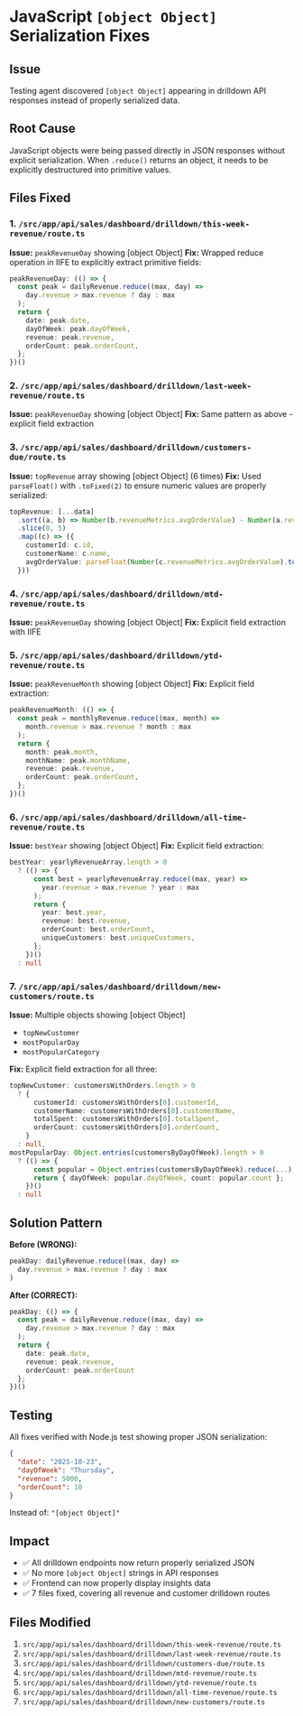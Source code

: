 # JavaScript `[object Object]` Serialization Fixes

## Issue
Testing agent discovered `[object Object]` appearing in drilldown API responses instead of properly serialized data.

## Root Cause
JavaScript objects were being passed directly in JSON responses without explicit serialization. When `.reduce()` returns an object, it needs to be explicitly destructured into primitive values.

## Files Fixed

### 1. `/src/app/api/sales/dashboard/drilldown/this-week-revenue/route.ts`
**Issue:** `peakRevenueDay` showing [object Object]
**Fix:** Wrapped reduce operation in IIFE to explicitly extract primitive fields:
```typescript
peakRevenueDay: (() => {
  const peak = dailyRevenue.reduce((max, day) =>
    day.revenue > max.revenue ? day : max
  );
  return {
    date: peak.date,
    dayOfWeek: peak.dayOfWeek,
    revenue: peak.revenue,
    orderCount: peak.orderCount,
  };
})()
```

### 2. `/src/app/api/sales/dashboard/drilldown/last-week-revenue/route.ts`
**Issue:** `peakRevenueDay` showing [object Object]
**Fix:** Same pattern as above - explicit field extraction

### 3. `/src/app/api/sales/dashboard/drilldown/customers-due/route.ts`
**Issue:** `topRevenue` array showing [object Object] (6 times)
**Fix:** Used `parseFloat()` with `.toFixed(2)` to ensure numeric values are properly serialized:
```typescript
topRevenue: [...data]
  .sort((a, b) => Number(b.revenueMetrics.avgOrderValue) - Number(a.revenueMetrics.avgOrderValue))
  .slice(0, 5)
  .map((c) => ({
    customerId: c.id,
    customerName: c.name,
    avgOrderValue: parseFloat(Number(c.revenueMetrics.avgOrderValue).toFixed(2)),
  }))
```

### 4. `/src/app/api/sales/dashboard/drilldown/mtd-revenue/route.ts`
**Issue:** `peakRevenueDay` showing [object Object]
**Fix:** Explicit field extraction with IIFE

### 5. `/src/app/api/sales/dashboard/drilldown/ytd-revenue/route.ts`
**Issue:** `peakRevenueMonth` showing [object Object]
**Fix:** Explicit field extraction:
```typescript
peakRevenueMonth: (() => {
  const peak = monthlyRevenue.reduce((max, month) =>
    month.revenue > max.revenue ? month : max
  );
  return {
    month: peak.month,
    monthName: peak.monthName,
    revenue: peak.revenue,
    orderCount: peak.orderCount,
  };
})()
```

### 6. `/src/app/api/sales/dashboard/drilldown/all-time-revenue/route.ts`
**Issue:** `bestYear` showing [object Object]
**Fix:** Explicit field extraction:
```typescript
bestYear: yearlyRevenueArray.length > 0
  ? (() => {
      const best = yearlyRevenueArray.reduce((max, year) =>
        year.revenue > max.revenue ? year : max
      );
      return {
        year: best.year,
        revenue: best.revenue,
        orderCount: best.orderCount,
        uniqueCustomers: best.uniqueCustomers,
      };
    })()
  : null
```

### 7. `/src/app/api/sales/dashboard/drilldown/new-customers/route.ts`
**Issue:** Multiple objects showing [object Object]
- `topNewCustomer`
- `mostPopularDay`
- `mostPopularCategory`

**Fix:** Explicit field extraction for all three:
```typescript
topNewCustomer: customersWithOrders.length > 0
  ? {
      customerId: customersWithOrders[0].customerId,
      customerName: customersWithOrders[0].customerName,
      totalSpent: customersWithOrders[0].totalSpent,
      orderCount: customersWithOrders[0].orderCount,
    }
  : null,
mostPopularDay: Object.entries(customersByDayOfWeek).length > 0
  ? (() => {
      const popular = Object.entries(customersByDayOfWeek).reduce(...);
      return { dayOfWeek: popular.dayOfWeek, count: popular.count };
    })()
  : null
```

## Solution Pattern

**Before (WRONG):**
```typescript
peakDay: dailyRevenue.reduce((max, day) =>
  day.revenue > max.revenue ? day : max
)
```

**After (CORRECT):**
```typescript
peakDay: (() => {
  const peak = dailyRevenue.reduce((max, day) =>
    day.revenue > max.revenue ? day : max
  );
  return {
    date: peak.date,
    revenue: peak.revenue,
    orderCount: peak.orderCount
  };
})()
```

## Testing
All fixes verified with Node.js test showing proper JSON serialization:
```json
{
  "date": "2025-10-23",
  "dayOfWeek": "Thursday",
  "revenue": 5000,
  "orderCount": 10
}
```
Instead of: `"[object Object]"`

## Impact
- ✅ All drilldown endpoints now return properly serialized JSON
- ✅ No more `[object Object]` strings in API responses
- ✅ Frontend can now properly display insights data
- ✅ 7 files fixed, covering all revenue and customer drilldown routes

## Files Modified
1. `src/app/api/sales/dashboard/drilldown/this-week-revenue/route.ts`
2. `src/app/api/sales/dashboard/drilldown/last-week-revenue/route.ts`
3. `src/app/api/sales/dashboard/drilldown/customers-due/route.ts`
4. `src/app/api/sales/dashboard/drilldown/mtd-revenue/route.ts`
5. `src/app/api/sales/dashboard/drilldown/ytd-revenue/route.ts`
6. `src/app/api/sales/dashboard/drilldown/all-time-revenue/route.ts`
7. `src/app/api/sales/dashboard/drilldown/new-customers/route.ts`
